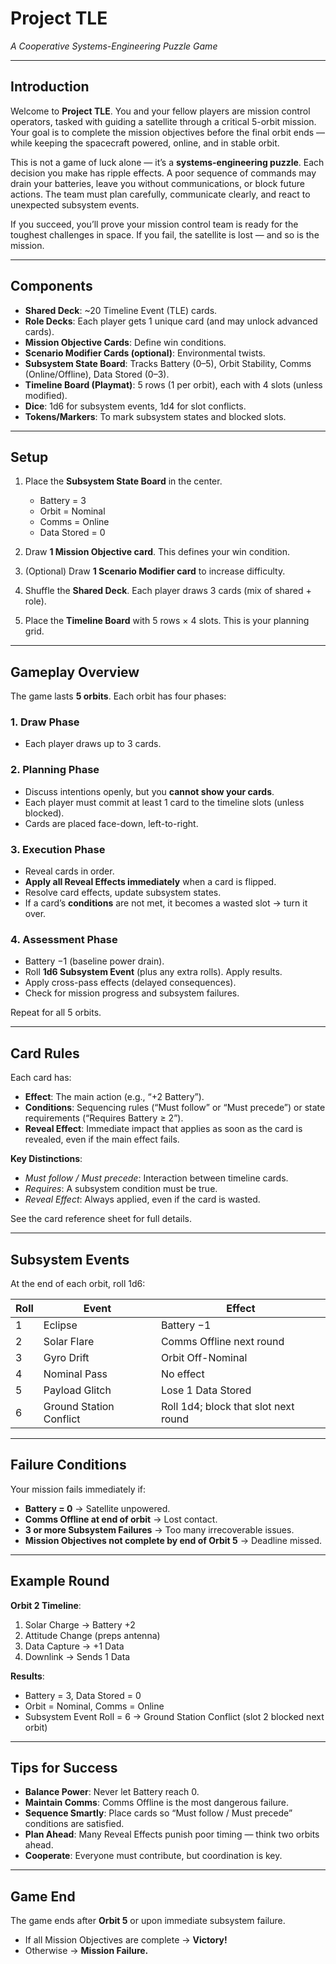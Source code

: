 # Project TLE  
*A Cooperative Systems-Engineering Puzzle Game*  

---

## Introduction  

Welcome to **Project TLE**. You and your fellow players are mission control operators, tasked with guiding a satellite through a critical 5-orbit mission. Your goal is to complete the mission objectives before the final orbit ends — while keeping the spacecraft powered, online, and in stable orbit.  

This is not a game of luck alone — it’s a **systems-engineering puzzle**. Each decision you make has ripple effects. A poor sequence of commands may drain your batteries, leave you without communications, or block future actions. The team must plan carefully, communicate clearly, and react to unexpected subsystem events.  

If you succeed, you’ll prove your mission control team is ready for the toughest challenges in space. If you fail, the satellite is lost — and so is the mission.  

---

## Components  

- **Shared Deck**: ~20 Timeline Event (TLE) cards.  
- **Role Decks**: Each player gets 1 unique card (and may unlock advanced cards).  
- **Mission Objective Cards**: Define win conditions.  
- **Scenario Modifier Cards (optional)**: Environmental twists.  
- **Subsystem State Board**: Tracks Battery (0–5), Orbit Stability, Comms (Online/Offline), Data Stored (0–3).  
- **Timeline Board (Playmat)**: 5 rows (1 per orbit), each with 4 slots (unless modified).  
- **Dice**: 1d6 for subsystem events, 1d4 for slot conflicts.  
- **Tokens/Markers**: To mark subsystem states and blocked slots.  

---

## Setup  

1. Place the **Subsystem State Board** in the center.  
   - Battery = 3  
   - Orbit = Nominal  
   - Comms = Online  
   - Data Stored = 0  

2. Draw **1 Mission Objective card**. This defines your win condition.  
3. (Optional) Draw **1 Scenario Modifier card** to increase difficulty.  
4. Shuffle the **Shared Deck**. Each player draws 3 cards (mix of shared + role).  
5. Place the **Timeline Board** with 5 rows × 4 slots. This is your planning grid.  

---

## Gameplay Overview  

The game lasts **5 orbits**. Each orbit has four phases:  

### 1. Draw Phase  
- Each player draws up to 3 cards.  

### 2. Planning Phase  
- Discuss intentions openly, but you **cannot show your cards**.  
- Each player must commit at least 1 card to the timeline slots (unless blocked).  
- Cards are placed face-down, left-to-right.  

### 3. Execution Phase  
- Reveal cards in order.  
- **Apply all Reveal Effects immediately** when a card is flipped.  
- Resolve card effects, update subsystem states.  
- If a card’s **conditions** are not met, it becomes a wasted slot -> turn it over.  

### 4. Assessment Phase  
- Battery −1 (baseline power drain).  
- Roll **1d6 Subsystem Event** (plus any extra rolls). Apply results.  
- Apply cross-pass effects (delayed consequences).  
- Check for mission progress and subsystem failures.  

Repeat for all 5 orbits.  

---

## Card Rules  

Each card has:  

- **Effect**: The main action (e.g., “+2 Battery”).  
- **Conditions**: Sequencing rules (“Must follow” or “Must precede”) or state requirements (“Requires Battery ≥ 2”).  
- **Reveal Effect**: Immediate impact that applies as soon as the card is revealed, even if the main effect fails.  

**Key Distinctions**:  
- *Must follow / Must precede*: Interaction between timeline cards.  
- *Requires*: A subsystem condition must be true.  
- *Reveal Effect*: Always applied, even if the card is wasted.  

See the card reference sheet for full details.  

---

## Subsystem Events  

At the end of each orbit, roll 1d6:  

| Roll | Event                   | Effect                               |
| ---- | ----------------------- | ------------------------------------ |
| 1    | Eclipse                 | Battery −1                           |
| 2    | Solar Flare             | Comms Offline next round             |
| 3    | Gyro Drift              | Orbit Off-Nominal                    |
| 4    | Nominal Pass            | No effect                            |
| 5    | Payload Glitch          | Lose 1 Data Stored                   |
| 6    | Ground Station Conflict | Roll 1d4; block that slot next round |  

---

## Failure Conditions  

Your mission fails immediately if:  

- **Battery = 0** → Satellite unpowered.  
- **Comms Offline at end of orbit** → Lost contact.  
- **3 or more Subsystem Failures** → Too many irrecoverable issues.  
- **Mission Objectives not complete by end of Orbit 5** → Deadline missed.  

---

## Example Round  

**Orbit 2 Timeline**:  
1. Solar Charge → Battery +2  
2. Attitude Change (preps antenna)  
3. Data Capture → +1 Data  
4. Downlink → Sends 1 Data  

**Results**:  
- Battery = 3, Data Stored = 0  
- Orbit = Nominal, Comms = Online  
- Subsystem Event Roll = 6 → Ground Station Conflict (slot 2 blocked next orbit)  

---

## Tips for Success  

- **Balance Power**: Never let Battery reach 0.  
- **Maintain Comms**: Comms Offline is the most dangerous failure.  
- **Sequence Smartly**: Place cards so “Must follow / Must precede” conditions are satisfied.  
- **Plan Ahead**: Many Reveal Effects punish poor timing — think two orbits ahead.  
- **Cooperate**: Everyone must contribute, but coordination is key.  

---

## Game End  

The game ends after **Orbit 5** or upon immediate subsystem failure.  
- If all Mission Objectives are complete → **Victory!**  
- Otherwise → **Mission Failure.**  
